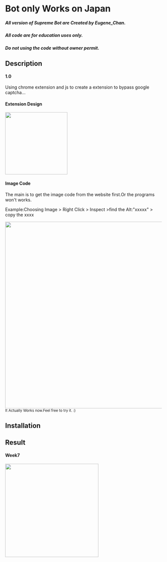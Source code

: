 <h1>Bot only Works on Japan</h1>
<h5>All version of Supreme Bot are Created by Eugene_Chan. </h5>
<h5>All code are for education uses only.</h5>
<h5>Do not using the code without owner permit.</h5>

<h2>Description</h2>
<h4>1.0</h4>
  <p>Using chrome extension and js to create a extension to bypass google captcha...</p>
<h4>Extension Design</h4>  
  <img src="http://206.189.90.203/img/github_img.png" width=200>
<h4>Image Code</h4>
  <p>The main is to get the image code from the website first.Or the programs won't works.</p>
  <p>Example:Choosing Image > Right Click > Inspect >find the Alt:"xxxxx" > copy the xxxx</p>
  <img src="http://206.189.90.203/img/github_imgcode.png" width=600>
  <small>It Actually Works now.Feel free to try it. :)</small>
<h2>Installation</h2>

<h2>Result</h2>
<h4>Week7</h4>
<img src="https://static-mercari-jp-imgtr2.akamaized.net/item/detail/orig/photos/m81761993139_3.jpg?1538982734" width="300">
